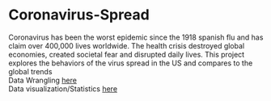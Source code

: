 # Coronavirus-Spread
Coronavirus has been the worst epidemic since the 1918 spanish flu and has claim over 400,000 lives worldwide. The health crisis destroyed global economies, created societal fear and disrupted daily lives. This project explores the behaviors of the virus spread in the US and compares to the global trends <br>
Data Wrangling [here](https://github.com/activerabbit/Coronavirus-Spread/blob/master/Notebooks/Data%20Wrangling.ipynb)
<br>
Data visualization/Statistics [here](https://github.com/activerabbit/Coronavirus-Spread/blob/master/Notebooks/Data%20Visualization%20Statistics.ipynb)
